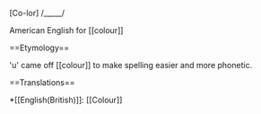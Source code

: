 [Co-lor] /_____/

American English for [[colour]]

==Etymology==

'u' came off [[colour]] to make spelling easier and more phonetic.

==Translations==

*[[English(British)]]: [[Colour]]